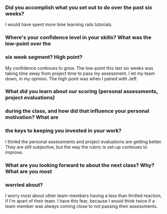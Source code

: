 ### Did you accomplish what you set out to do over the past six weeks?

I would have spent more time learning rails tutorials.

### Where's your confidence level in your skills? What was the low-point over the
### six week segment? High point?

My confidence continues to grow. The low-point this last six weeks was taking
time away from project time to pass my assessment. I let my team down, in my
opinion. The high point was when I paired with Jeff.

### What did you learn about our scoring (personal assessments, project evaluations)
### during the class, and how did that influence your personal motivation? What are
### the keys to keeping you invested in your work?

I thinkd the personal assessments and project evaluations are getting better.
They are still subjective, but the way the rubric is set-up continues to improve.

### What are you looking forward to about the next class? Why? What are you most
### worried about?

I worry most about other team-members having a less than thrilled reaction, if
I'm apart of their team. I have this fear, because I would think twice if a team
member was always coming close to not passing their assessments. 
